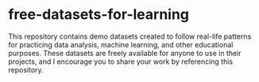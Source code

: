 # free-datasets-for-learning
This repository contains demo datasets created to follow real-life patterns for practicing data analysis, machine learning, and other educational purposes. These datasets are freely available for anyone to use in their projects, and I encourage you to share your work by referencing this repository.
